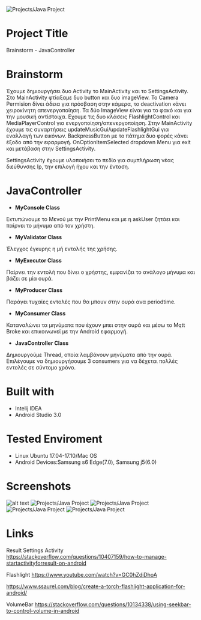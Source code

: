 ![Projects/Java Project](/brainstormLogo.png)

# Project Title
Brainstorm - JavaController

# Brainstorm
Έχουμε δημιουργήσει δυο Activity το MainActivity και το SettingsActivity.
Στο MainActivity φτίαξαμε δυο button και δυο imageView. Το Camera Permision δίνει άδεια για πρόσβαση στην κάμερα, το deactivation κάνει χειροκίνητη απενεργοποίηση.
Τα δύο ImageView είναι για το φακό και για την μουσική αντίστοιχα. Εχουμε τις δυο κλάσεις FlashlightControl και MediaPlayerControl για ενεργοποίηση/απενεργοποίηση.
Στην MainActivity έχουμε τις συναρτήσεις updateMusicGui/updateFlashlightGui για εναλλαγή των εικόνων.
BackpressButton με το πάτημα δυο φορές κάνει έξοδο από την εφαρμογή.
OnOptionItemSelected dropdown Menu για exit και μετάβαση στην SettingsActivity.

SettingsActivity έχουμε υλοποιήσει το πεδίο για συμπλήρωση νέας διεύθυνσης Ιp, την επιλογή ήχου και την ένταση.

# JavaController
* **MyConsole Class**

Εκτυπώνουμε το Μενού με την PrintMenu και με η askUser ζητάει και παίρνει το μήνυμα από τον χρήστη.

* **ΜyValidator Class**

Έλεγχος έγκυρης η μή εντολής της χρήσης.

* **MyExecutor Class**

Παίρνει την εντολή που δίνει ο χρήστης, εμφανίζει το ανάλογο μήνυμα και βάζει σε μία ουρά. 

* **MyProducer Class**

Παράγει τυχαίες εντολές που θα μπουν στην ουρά ανα periodtime.

* **MyConsumer Class**

Καταναλώνει τα μηνύματα που έχουν μπει στην ουρά και μέσω το Mqtt  Broke και επικοινωνεί με την Android εφαρμογή. 

* **JavaController Class**
 

Δημιουργούμε Thread, οποία λαμβάνουν μηνύματα από την ουρά. Επιλέγουμε να δημιουργήσουμε 3 consumers για να δέχεται πολλές εντολές σε σύντομο χρόνο.

# Built with
* Intelij IDEA
* Android Studio 3.0

# Tested Enviroment
* Linux Ubuntu 17.04-17.10/Mac OS
* Android Devices:Samsung s6 Edge(7.0), Samsung j5(6.0)

# Screenshots 
![alt text](https://github.com/AristotelisK/Projects/tree/master/Java%20Project)
![Projects/Java Project](/JavaController2.jpg)
![Projects/Java Project](/JavaController3.jpg)
![Projects/Java Project](/MainActivity.jpg)
![Projects/Java Project](/SettingsActivity.jpg)

# Links
Result Settings Activity  https://stackoverflow.com/questions/10407159/how-to-manage-startactivityforresult-on-android
 
Flashlight https://www.youtube.com/watch?v=GC0hZdiDhoA
 
 https://www.ssaurel.com/blog/create-a-torch-flashlight-application-for-android/
 
 VolumeBar https://stackoverflow.com/questions/10134338/using-seekbar-to-control-volume-in-android
 
 
